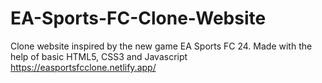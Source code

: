 # EA-Sports-FC-Clone-Website
Clone website inspired by the new game EA Sports FC 24.
Made with the help of basic HTML5, CSS3 and Javascript
https://easportsfcclone.netlify.app/
